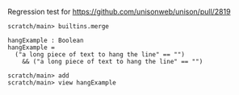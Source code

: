 Regression test for https://github.com/unisonweb/unison/pull/2819

```ucm:hide
scratch/main> builtins.merge
```

```unison
hangExample : Boolean
hangExample =
  ("a long piece of text to hang the line" == "")
    && ("a long piece of text to hang the line" == "")
```

```ucm
scratch/main> add
scratch/main> view hangExample
```

